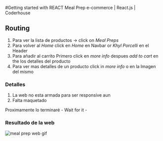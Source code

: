 #Getting started with REACT
Meal Prep e-commerce | React.js | Coderhouse 

## Routing

1. Para ver la lista de productos -> click on _Meal Preps_
2. Para volver al _Home_ click en _Home_ en Navbar or _Khyl Porcelli_ en el Header
3. Para añadir al carrito Primero click en _more info_ despues _add to cart_ en the los detalles del producto
4. Para ver mas detalles de un producto click in _more info_ o en la Imagen del mismo

### Detalles
1. La web no esta armada para ser responsive aun
2. Falta maquetado

Proximamente lo terminaré - Wait for it - 


### Resultado de la web
![meal prep web gif](https://media.giphy.com/media/DCjko1i5ba09SRXo8e/giphy.gif)

